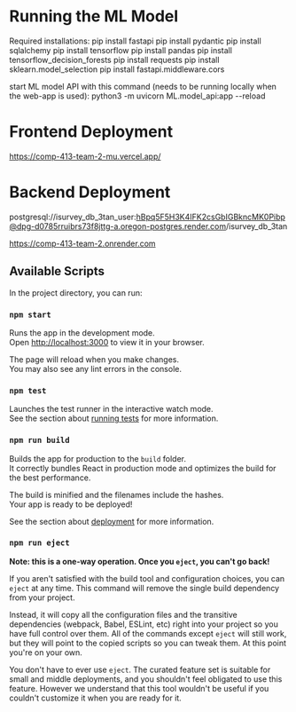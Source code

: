# Running the ML Model
Required installations:
pip install fastapi
pip install pydantic
pip install sqlalchemy
pip install tensorflow
pip install pandas
pip install tensorflow_decision_forests
pip install requests
pip install sklearn.model_selection
pip install fastapi.middleware.cors

start ML model API with this command (needs to be running locally when the web-app is used):
python3 -m uvicorn ML.model_api:app --reload

# Frontend Deployment
https://comp-413-team-2-mu.vercel.app/

# Backend Deployment
postgresql://isurvey_db_3tan_user:hBpq5F5H3K4IFK2csGbIGBkncMK0Pibp@dpg-d0785rruibrs73f8jttg-a.oregon-postgres.render.com/isurvey_db_3tan

https://comp-413-team-2.onrender.com


## Available Scripts

In the project directory, you can run:

### `npm start`

Runs the app in the development mode.\
Open [http://localhost:3000](http://localhost:3000) to view it in your browser.

The page will reload when you make changes.\
You may also see any lint errors in the console.

### `npm test`

Launches the test runner in the interactive watch mode.\
See the section about [running tests](https://facebook.github.io/create-react-app/docs/running-tests) for more information.

### `npm run build`

Builds the app for production to the `build` folder.\
It correctly bundles React in production mode and optimizes the build for the best performance.

The build is minified and the filenames include the hashes.\
Your app is ready to be deployed!

See the section about [deployment](https://facebook.github.io/create-react-app/docs/deployment) for more information.

### `npm run eject`

**Note: this is a one-way operation. Once you `eject`, you can't go back!**

If you aren't satisfied with the build tool and configuration choices, you can `eject` at any time. This command will remove the single build dependency from your project.

Instead, it will copy all the configuration files and the transitive dependencies (webpack, Babel, ESLint, etc) right into your project so you have full control over them. All of the commands except `eject` will still work, but they will point to the copied scripts so you can tweak them. At this point you're on your own.

You don't have to ever use `eject`. The curated feature set is suitable for small and middle deployments, and you shouldn't feel obligated to use this feature. However we understand that this tool wouldn't be useful if you couldn't customize it when you are ready for it.
